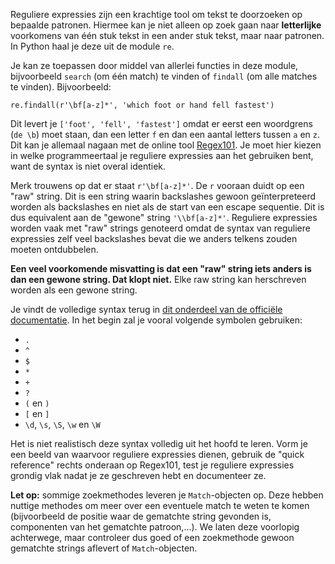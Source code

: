 Reguliere expressies zijn een krachtige tool om tekst te doorzoeken op bepaalde patronen.
Hiermee kan je niet alleen op zoek gaan naar **letterlijke** voorkomens van één stuk tekst in een ander stuk tekst, maar naar patronen.
In Python haal je deze uit de module `re`.

Je kan ze toepassen door middel van allerlei functies in deze module, bijvoorbeeld `search` (om één match) te vinden of `findall` (om alle matches te vinden). Bijvoorbeeld:

```
re.findall(r'\bf[a-z]*', 'which foot or hand fell fastest')
```

Dit levert je `['foot', 'fell', 'fastest']` omdat er eerst een woordgrens (`de \b`) moet staan, dan een letter `f` en dan een aantal letters tussen `a` en `z`. Dit kan je allemaal nagaan met de online tool [Regex101](https://regex101.com/). Je moet hier kiezen in welke programmeertaal je reguliere expressies aan het gebruiken bent, want de syntax is niet overal identiek.

Merk trouwens op dat er staat `r'\bf[a-z]*'`. De `r` vooraan duidt op een "raw" string. Dit is een string waarin backslashes gewoon geïnterpreteerd worden als backslashes en niet als de start van een escape sequentie. Dit is dus equivalent aan de "gewone" string `'\\bf[a-z]*'`. Reguliere expressies worden vaak met "raw" strings genoteerd omdat de syntax van reguliere expressies zelf veel backslashes bevat die we anders telkens zouden moeten ontdubbelen.

**Een veel voorkomende misvatting is dat een "raw" string iets anders is dan een gewone string. Dat klopt niet.** Elke raw string kan herschreven worden als een gewone string.

Je vindt de volledige syntax terug in [dit onderdeel van de officiële documentatie](https://docs.python.org/3/library/re.html#regular-expression-syntax).
In het begin zal je vooral volgende symbolen gebruiken:

- `.`
- `^`
- `$`
- `*`
- `+`
- `?`
- `(` en `)`
- `[` en `]`
- `\d`, `\s`, `\S`, `\w` en `\W`

Het is niet realistisch deze syntax volledig uit het hoofd te leren.
Vorm je een beeld van waarvoor reguliere expressies dienen, gebruik de "quick reference" rechts onderaan op Regex101, test je reguliere expressies grondig vlak nadat je ze geschreven hebt en documenteer ze.

**Let op:** sommige zoekmethodes leveren je `Match`-objecten op.
Deze hebben nuttige methodes om meer over een eventuele match te weten te komen (bijvoorbeeld de positie waar de gematchte string gevonden is, componenten van het gematchte patroon,...).
We laten deze voorlopig achterwege, maar controleer dus goed of een zoekmethode gewoon gematchte strings aflevert of `Match`-objecten.
